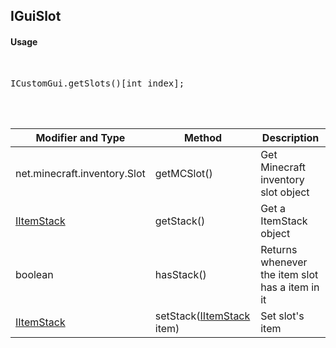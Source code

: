 ## IGuiSlot


#### Usage     
<br>

<pre>
ICustomGui.getSlots()[int index];
</pre>

<br>
<br>

Modifier and Type | Method | Description
------- | ------------- | -------------------------------------------------------------
net.minecraft.inventory.Slot | getMCSlot() | Get Minecraft inventory slot object
[IItemStack](http://www.kodevelopment.nl/customnpcs/api/1.7.10/noppes/npcs/scripted/ScriptItemStack.html) | getStack() | Get a ItemStack object
boolean | hasStack() | Returns whenever the item slot has a item in it
[IItemStack](http://www.kodevelopment.nl/customnpcs/api/1.7.10/noppes/npcs/scripted/ScriptItemStack.html) | setStack([IItemStack](http://www.kodevelopment.nl/customnpcs/api/1.7.10/noppes/npcs/scripted/ScriptItemStack.html) item) | Set slot's item







